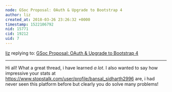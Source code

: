 ```yaml
---
node: GSoc Proposal: OAuth & Upgrade to Bootstrap 4
author: liz
created_at: 2018-03-26 23:26:32 +0000
timestamp: 1522106792
nid: 15771
cid: 19212
uid: 7
---
```




[liz](../profile/liz) replying to: [GSoc Proposal: OAuth & Upgrade to Bootstrap 4](../notes/bansal_sidharth2996/02-20-2018/gsoc-proposal-oauth-authentication)

----
Hi all! What a great thread, i have learned *a lot*. I also wanted to say how impressive your stats at  https://www.stopstalk.com/user/profile/bansal_sidharth2996 are, i had never seen this platform before but clearly you do solve many problems!
